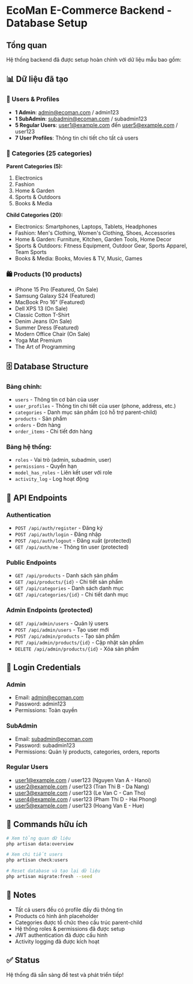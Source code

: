 # EcoMan E-Commerce Backend - Database Setup

## Tổng quan
Hệ thống backend đã được setup hoàn chỉnh với dữ liệu mẫu bao gồm:

## 📊 Dữ liệu đã tạo

### 👥 Users & Profiles
- **1 Admin**: admin@ecoman.com / admin123
- **1 SubAdmin**: subadmin@ecoman.com / subadmin123  
- **5 Regular Users**: user1@example.com đến user5@example.com / user123
- **7 User Profiles**: Thông tin chi tiết cho tất cả users

### 📂 Categories (25 categories)
**Parent Categories (5):**
1. Electronics
2. Fashion
3. Home & Garden
4. Sports & Outdoors
5. Books & Media

**Child Categories (20):**
- Electronics: Smartphones, Laptops, Tablets, Headphones
- Fashion: Men's Clothing, Women's Clothing, Shoes, Accessories
- Home & Garden: Furniture, Kitchen, Garden Tools, Home Decor
- Sports & Outdoors: Fitness Equipment, Outdoor Gear, Sports Apparel, Team Sports
- Books & Media: Books, Movies & TV, Music, Games

### 🛍️ Products (10 products)
- iPhone 15 Pro (Featured, On Sale)
- Samsung Galaxy S24 (Featured)
- MacBook Pro 16" (Featured)
- Dell XPS 13 (On Sale)
- Classic Cotton T-Shirt
- Denim Jeans (On Sale)
- Summer Dress (Featured)
- Modern Office Chair (On Sale)
- Yoga Mat Premium
- The Art of Programming

## 🗄️ Database Structure

### Bảng chính:
- `users` - Thông tin cơ bản của user
- `user_profiles` - Thông tin chi tiết của user (phone, address, etc.)
- `categories` - Danh mục sản phẩm (có hỗ trợ parent-child)
- `products` - Sản phẩm
- `orders` - Đơn hàng
- `order_items` - Chi tiết đơn hàng

### Bảng hệ thống:
- `roles` - Vai trò (admin, subadmin, user)
- `permissions` - Quyền hạn
- `model_has_roles` - Liên kết user với role
- `activity_log` - Log hoạt động

## 🔗 API Endpoints

### Authentication
- `POST /api/auth/register` - Đăng ký
- `POST /api/auth/login` - Đăng nhập
- `POST /api/auth/logout` - Đăng xuất (protected)
- `GET /api/auth/me` - Thông tin user (protected)

### Public Endpoints
- `GET /api/products` - Danh sách sản phẩm
- `GET /api/products/{id}` - Chi tiết sản phẩm
- `GET /api/categories` - Danh sách danh mục
- `GET /api/categories/{id}` - Chi tiết danh mục

### Admin Endpoints (protected)
- `GET /api/admin/users` - Quản lý users
- `POST /api/admin/users` - Tạo user mới
- `POST /api/admin/products` - Tạo sản phẩm
- `PUT /api/admin/products/{id}` - Cập nhật sản phẩm
- `DELETE /api/admin/products/{id}` - Xóa sản phẩm

## 🔐 Login Credentials

### Admin
- Email: admin@ecoman.com
- Password: admin123
- Permissions: Toàn quyền

### SubAdmin  
- Email: subadmin@ecoman.com
- Password: subadmin123
- Permissions: Quản lý products, categories, orders, reports

### Regular Users
- user1@example.com / user123 (Nguyen Van A - Hanoi)
- user2@example.com / user123 (Tran Thi B - Da Nang)
- user3@example.com / user123 (Le Van C - Can Tho)
- user4@example.com / user123 (Pham Thi D - Hai Phong)
- user5@example.com / user123 (Hoang Van E - Hue)

## 🚀 Commands hữu ích

```bash
# Xem tổng quan dữ liệu
php artisan data:overview

# Xem chi tiết users
php artisan check:users

# Reset database và tạo lại dữ liệu
php artisan migrate:fresh --seed
```

## 📝 Notes
- Tất cả users đều có profile đầy đủ thông tin
- Products có hình ảnh placeholder
- Categories được tổ chức theo cấu trúc parent-child
- Hệ thống roles & permissions đã được setup
- JWT authentication đã được cấu hình
- Activity logging đã được kích hoạt

## ✅ Status
Hệ thống đã sẵn sàng để test và phát triển tiếp!